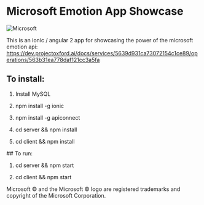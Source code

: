 # Microsoft Emotion App Showcase

![Microsoft](https://www.microsoft.com/cognitive-services/Themes/ProjectOxford/Content/Images/microsoftLogo.png)

This is an ionic / angular 2 app for showcasing the power of the microsoft emotion api:
https://dev.projectoxford.ai/docs/services/5639d931ca73072154c1ce89/operations/563b31ea778daf121cc3a5fa

## To install:

1) Install MySQL

2) npm install -g ionic

3) npm install -g apiconnect

4) cd server && npm install

5) cd client && npm install

## To run:

1) cd server && npm start

2) cd client && npm start


Microsoft © and the Microsoft © logo are registered trademarks and copyright of the Microsoft Corporation.
